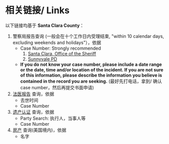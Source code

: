 # 相关链接/ Links

以下链接均基于 **Santa Clara County**：

1. 警察局报告查询 (一般会在十个工作日内受理结束, "within 10 calendar days, excluding weekends and holidays"），依据
   - Case Number: Strongly recommended
     1. [Santa Clara, Office of the Sheriff](https://sheriff.santaclaracounty.gov/services/other-services/request-public-records)
     1. [Sunnyvale PD](https://sunnyvale.dynamics365portals.us/public-records)
   - **If you do not know your case number, please include a date range or the date, time and/or location of the incident. If you are not sure of this information, please describe the information you believe is contained in the record you are seeking.** (最好先打电话，拿到/ 确认 case number，然后再提交书面申请)
1. [法医报告](https://data.sccgov.org/Health/Medical-Examiner-Coroner-Full-dataset/s3fb-yrjp/data_preview) 查询，依据
   - 去世时间
   - Case Number
1. [遗产认证](https://portal.scscourt.org/search) 查询，依据
   - Party Search: 执行人，当事人等
   - Case Number
1. [房产](https://www.propertyshark.com) 查询(美国境内)，依据
   - 名字
